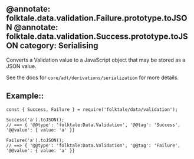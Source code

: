 @annotate: folktale.data.validation.Failure.prototype.toJSON
@annotate: folktale.data.validation.Success.prototype.toJSON
category: Serialising
---

Converts a Validation value to a JavaScript object that may be stored as a JSON value.

See the docs for `core/adt/derivations/serialization` for more details.


## Example::

    const { Success, Failure } = require('folktale/data/validation');

    Success('a').toJSON();
    // ==> { '@@type': 'folktale:Data.Validation', '@@tag': 'Success', '@@value': { value: 'a' }}

    Failure('a').toJSON();
    // ==> { '@@type': 'folktale:Data.Validation', '@@tag': 'Failure', '@@value': { value: 'a' }}